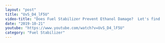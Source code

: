 ```yaml
---
layout: "post"
title: "UvS_D4_lF5U"
video-title: "Does Fuel Stabilizer Prevent Ethanol Damage?  Let's find out!"
date: "2019-10-21"
youtube: "https://www.youtube.com/watch?v=UvS_D4_lF5U"
category: "Fuel Stabilizer"
---
```

<div class="space-y-1"></div>